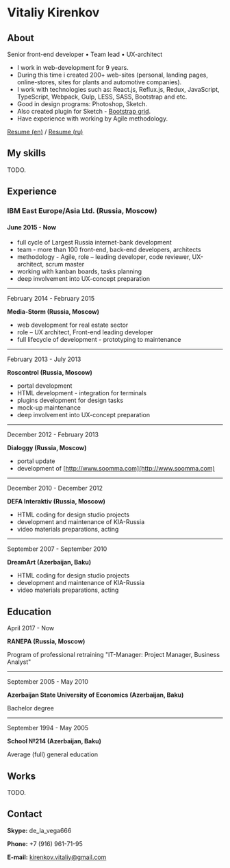 # Vitaliy Kirenkov

## About
Senior front-end developer • Team lead • UX-architect
* I work in web-development for 9 years.
* During this time i created 200+ web-sites (personal, landing pages, online-stores, sites for plants and automotive companies).
* I work with technologies such as: React.js, Reflux.js, Redux, JavaScript, TypeScript, Webpack, Gulp, LESS, SASS, Bootstrap and etc.
* Good in design programs: Photoshop, Sketch.
* Also created plugin for Sketch - [Bootstrap grid](https://github.com/De-La-Vega/BootstrapGrid).
* Have experience with working by Agile methodology.

[Resume (en)](https://drive.google.com/open?id=0BzEzLZK8t86HSHRqT2VrMEdJT3M) /
[Resume (ru)](https://drive.google.com/open?id=0BzEzLZK8t86Hb3hIRmlKUjZEVG8)

## My skills
TODO.

## Experience

### IBM East Europe/Asia Ltd. (Russia, Moscow)
#### June 2015 - Now

* full cycle of Largest Russia internet-bank development
* team - more than 100 front-end, back-end developers, architects
* methodology - Agile, role – leading developer, code reviewer, UX-architect, scrum master
* working with kanban boards, tasks planning
* deep involvement into UX-concept preparation

***

February 2014 - February 2015

__Media-Storm (Russia, Moscow)__

* web development for real estate sector
* role – UX architect, Front-end leading developer
* full lifecycle of development - prototyping to maintenance

***

February 2013 - July 2013

__Roscontrol (Russia, Moscow)__

* portal development
* HTML development - integration for terminals
* plugins development for design tasks
* mock-up maintenance
* deep involvement into UX-concept preparation

***

December 2012 - February 2013

__Dialoggy (Russia, Moscow)__

* portal update
* development of [http://www.soomma.com](http://www.soomma.com)

***

December 2010 - December 2012

__DEFA Interaktiv (Russia, Moscow)__

* HTML coding for design studio projects
* development and maintenance of KIA-Russia
* video materials preparations, acting

***

September 2007 - September 2010

__DreamArt (Azerbaijan, Baku)__

* HTML coding for design studio projects
* development and maintenance of KIA-Russia
* video materials preparations, acting


## Education

April 2017 - Now

__RANEPA (Russia, Moscow)__

Program of professional retraining "IT-Manager: Project Manager, Business Analyst"

***

September 2005 - May 2010

__Azerbaijan State University of Economics (Azerbaijan, Baku)__

Bachelor degree

***

September 1994 - May 2005

__School №214 (Azerbaijan, Baku)__

Average (full) general education

## Works
TODO.

## Contact
__Skype:__ de_la_vega666

__Phone:__ +7 (916) 961-71-95

__E-mail:__ <a href="mailto:kirenkov.vitaliy@gmail.com">kirenkov.vitaliy@gmail.com</a>